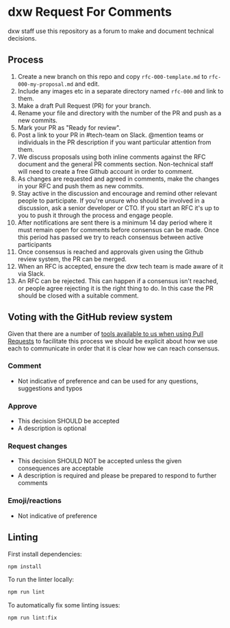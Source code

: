 # dxw Request For Comments

dxw staff use this repository as a forum to make and document technical
decisions.

## Process

1. Create a new branch on this repo and copy `rfc-000-template.md` to
   `rfc-000-my-proposal.md` and edit.
1. Include any images etc in a separate directory named `rfc-000` and link to
   them.
1. Make a draft Pull Request (PR) for your branch.
1. Rename your file and directory with the number of the PR and push as a new
   commits.
1. Mark your PR as "Ready for review".
1. Post a link to your PR in #tech-team on Slack. @mention teams or individuals
   in the PR description if you want particular attention from them.
1. We discuss proposals using both inline comments against the RFC document and
   the general PR comments section. Non-technical staff will need to create a
   free Github account in order to comment.
1. As changes are requested and agreed in comments, make the changes in your RFC
   and push them as new commits.
1. Stay active in the discussion and encourage and remind other relevant people
   to participate. If you're unsure who should be involved in a discussion, ask
   a senior developer or CTO. If you start an RFC it's up to you to push it
   through the process and engage people.
1. After notifications are sent there is a minimum 14 day period where it must
   remain open for comments before consensus can be made. Once this period has
   passed we try to reach consensus between active participants
1. Once consensus is reached and approvals given using the Github review system,
   the PR can be merged.
1. When an RFC is accepted, ensure the dxw tech team is made aware of it via
   Slack.
1. An RFC can be rejected. This can happen if a consensus isn't reached, or
   people agree rejecting it is the right thing to do. In this case the PR
   should be closed with a suitable comment.

## Voting with the GitHub review system

Given that there are a number of
[tools available to us when using Pull Requests](https://help.github.com/en/articles/about-pull-request-reviews)
to facilitate this process we should be explicit about how we use each to
communicate in order that it is clear how we can reach consensus.

### Comment

- Not indicative of preference and can be used for any questions, suggestions
and typos

### Approve

- This decision SHOULD be accepted
- A description is optional

### Request changes

- This decision SHOULD NOT be accepted unless the given consequences are
acceptable
- A description is required and please be prepared to respond to further
comments

### Emoji/reactions

- Not indicative of preference

## Linting

First install dependencies:

```sh
npm install
```

To run the linter locally:

```sh
npm run lint
```

To automatically fix some linting issues:

```sh
npm run lint:fix
```
